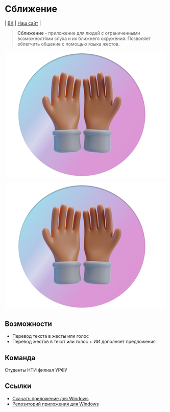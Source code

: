 # Сближение

| [ВК](https://vk.com/infinitech2023) 
| [Наш сайт](https://darkmime77.github.io/Sblijenie-main/) |

> **Сближение** - приложение для людей с ограниченными возможностями слуха и их ближнего окружения. Позволяет облегчить общение с помощью языка жестов.

![image](/docs/src/icon.png)

<div style="text-align: center;">
  <img src="/docs/src/icon.png" />
</div>

## Возможности

- Перевод текста в жесты или голос
- Перевод жестов в текст или голос + ИИ дополняет предложения

## Команда

Студенты НТИ филиал УРФУ

## Ссылки

- [Скачать приложение для Windows](https://disk.yandex.ru/d/Rp-C1Vy-QplnDQ)
- [Репозиторий приложения для Windows](https://github.com/Darkmime77/rapprochement?tab=readme-ov-file)